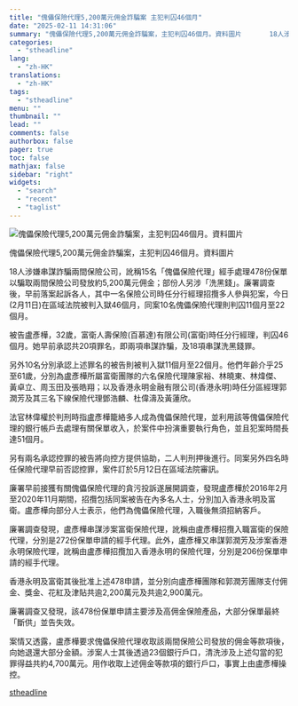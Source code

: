 ```yaml
---
title: "傀儡保險代理5,200萬元佣金詐騙案 主犯判囚46個月"
date: "2025-02-11 14:31:06"
summary: "傀儡保險代理5,200萬元佣金詐騙案，主犯判囚46個月。資料圖片       18人涉嫌串謀..."
categories:
  - "stheadline"
lang:
  - "zh-HK"
translations:
  - "zh-HK"
tags:
  - "stheadline"
menu: ""
thumbnail: ""
lead: ""
comments: false
authorbox: false
pager: true
toc: false
mathjax: false
sidebar: "right"
widgets:
  - "search"
  - "recent"
  - "taglist"
---
```


![傀儡保險代理5,200萬元佣金詐騙案，主犯判囚46個月。資料圖片](https://image.stheadline.com/f/680p0/0x0/100/none/8eaf6456605a3cba6dca4b88ae16f640/stheadline/inewsmedia/20250211/_2025021114214731281.jpg)

傀儡保險代理5,200萬元佣金詐騙案，主犯判囚46個月。資料圖片




18人涉嫌串謀詐騙兩間保險公司，訛稱15名「傀儡保險代理」經手處理478份保單以騙取兩間保險公司發放約5,200萬元佣金；部份人另涉「洗黑錢」。廉署調查後，早前落案起訴各人，其中一名保險公司時任分行經理招攬多人參與犯案，今日(2月11日)在區域法院被判入獄46個月，同案10名傀儡保險代理則判囚11個月至22個月。

被告盧彥樺，32歲，富衛人壽保險(百慕達)有限公司(富衛)時任分行經理，判囚46個月。她早前承認共20項罪名，即兩項串謀詐騙，及18項串謀洗黑錢罪。

另外10名分別承認上述罪名的被告則被判入獄11個月至22個月。他們年齡介乎25至61歲，分別為盧彥樺所屬富衛團隊的六名保險代理陳家裕、林曉東、林煒傑、黃卓立、周玉田及張皓翔；以及香港永明金融有限公司(香港永明)時任分區經理郭潤芳及其三名下線保險代理鄧浩麟、杜偉濤及黃蓮欣。

法官林偉權於判刑時指盧彥樺籠絡多人成為傀儡保險代理，並利用該等傀儡保險代理的銀行帳戶去處理有關保單收入，於案件中扮演重要執行角色，並且犯案時間長達51個月。

另有兩名承認控罪的被告將向控方提供協助，二人判刑押後進行。同案另外四名時任保險代理早前否認控罪，案件訂於5月12日在區域法院審訊。

廉署早前接獲有關傀儡保險代理的貪污投訴遂展開調查，發現盧彥樺於2016年2月至2020年11月期間，招攬包括同案被告在內多名人士，分別加入香港永明及富衛。盧彥樺向部分人士表示，他們為傀儡保險代理，入職後無須招納客戶。

廉署調查發現，盧彥樺串謀涉案富衛保險代理，訛稱由盧彥樺招攬入職富衛的保險代理，分別是272份保單申請的經手代理。此外，盧彥樺又串謀郭潤芳及涉案香港永明保險代理，訛稱由盧彥樺招攬加入香港永明的保險代理，分別是206份保單申請的經手代理。

香港永明及富衛其後批准上述478申請，並分別向盧彥樺團隊和郭潤芳團隊支付佣金、獎金、花紅及津貼共逾2,200萬元及共逾2,900萬元。

廉署調查又發現，該478份保單申請主要涉及高佣金保險產品，大部分保單最終「斷供」並告失效。

案情又透露，盧彥樺要求傀儡保險代理收取該兩間保險公司發放的佣金等款項後，向她退還大部分金額。涉案人士其後透過23個銀行戶口，清洗涉及上述勾當的犯罪得益共約4,700萬元。用作收取上述佣金等款項的銀行戶口，事實上由盧彥樺操控。

[stheadline](https://std.stheadline.com/realtime/article/2052102/即時-港聞-傀儡保險代理5-200萬元佣金詐騙案-主犯判囚46個月)

